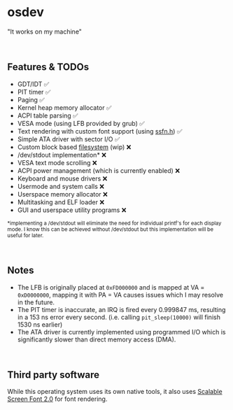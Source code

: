 # osdev
"It works on my machine"

<br>

## Features & TODOs
+ GDT/IDT ✅
+ PIT timer ✅
+ Paging ✅
+ Kernel heap memory allocator ✅
+ ACPI table parsing ✅
+ VESA mode (using LFB provided by grub) ✅
+ Text rendering with custom font support (using [ssfn.h](https://gitlab.com/bztsrc/scalable-font2/-/blob/master/ssfn.h?ref_type=heads)) ✅
+ Simple ATA driver with sector I/O ✅
+ Custom block based [filesystem](https://github.com/dtxc/simple-fs) (wip) ❌
+ /dev/stdout implementation* ❌
+ VESA text mode scrolling ❌
+ ACPI power management (which is currently enabled) ❌
+ Keyboard and mouse drivers ❌
+ Usermode and system calls ❌
+ Userspace memory allocator ❌
+ Multitasking and ELF loader ❌
+ GUI and userspace utility programs ❌

<sub>*implementing a /dev/stdout will eliminate the need for individual printf's for each display mode. I know this can be achieved without /dev/stdout but this implementation will be useful for later.</sub>

<br>

## Notes
+ The LFB is originally placed at `0xFD000000` and is mapped at VA = `0xD0000000`, mapping it with PA = VA causes issues which I may resolve in the future.
+ The PIT timer is inaccurate, an IRQ is fired every 0.999847 ms, resulting in a 153 ns error every second. (i.e. calling `pit_sleep(10000)` will finish 1530 ns earlier)
+ The ATA driver is currently implemented using programmed I/O which is significantly slower than direct memory access (DMA).

<br>

## Third party software
While this operating system uses its own native tools, it also uses [Scalable Screen Font 2.0](https://gitlab.com/bztsrc/scalable-font2/-/tree/master?ref_type=heads) for font rendering.
